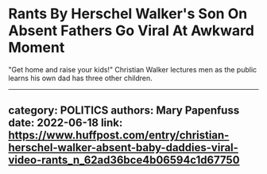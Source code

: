 # Rants By Herschel Walker's Son On Absent Fathers Go Viral At Awkward Moment

"Get home and raise your kids!" Christian Walker lectures men as the public learns his own dad has three other children.

---
category: POLITICS
authors: Mary Papenfuss
date: 2022-06-18
link: https://www.huffpost.com/entry/christian-herschel-walker-absent-baby-daddies-viral-video-rants_n_62ad36bce4b06594c1d67750
---

